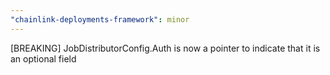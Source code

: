 ```yaml
---
"chainlink-deployments-framework": minor
---
```


[BREAKING] JobDistributorConfig.Auth is now a pointer to indicate that it is an optional field
